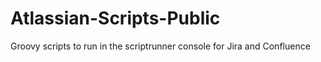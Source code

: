 # Atlassian-Scripts-Public
Groovy scripts to run in the scriptrunner console for Jira and Confluence
